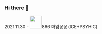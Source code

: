### Hi there 👋

2021.11.30 - <img src="https://user-images.githubusercontent.com/94524627/144133801-9a28bc9f-6add-4037-8222-81542ef5f16a.png" width="40px" height="40px">866 마임꽁꽁 (ICE+PSYHIC)
